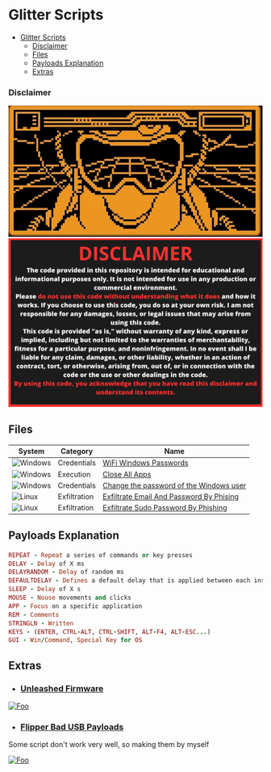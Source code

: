 # Glitter Scripts

- [Glitter Scripts](#glitter-scripts)
    - [Disclaimer](#disclaimer)
  - [Files](#files)
  - [Payloads Explanation](#payloads-explanation)
  - [Extras](#extras)



### Disclaimer

<div align=center>

<img src="/main/img/logo-repository-2_0.gif" width="600" /><br>
<img src="/main/img/DISCLAIMER.png" width="600" />

</div>


## Files

|System|Category|Name|
|--|--|--|
|![Windows](https://img.shields.io/badge/Windows-0078D6?style=for-the-badge&logo=windows&logoColor=white)|Credentials|[WiFi Windows Passwords](https://github.com/Zenin0/Glitter_Scripts/tree/main/Windows/Credentials/WWifiPasswords)
|![Windows](https://img.shields.io/badge/Windows-0078D6?style=for-the-badge&logo=windows&logoColor=white)|Execution|[Close All Apps](https://github.com/Zenin0/Glitter_Scripts/tree/main/Windows/Executions/CloseAllApps)
|![Windows](https://img.shields.io/badge/Windows-0078D6?style=for-the-badge&logo=windows&logoColor=white)|Credentials|[Change the password of the Windows user](https://github.com/Zenin0/Glitter_Scripts/tree/main/Windows/Executions/Change_the_password_of_the_windows_user)
|![Linux](https://img.shields.io/badge/Linux-FCC624?style=for-the-badge&logo=linux&logoColor=black)|Exfiltration|[Exfiltrate Email And Password By Phising](https://github.com/Zenin0/Glitter_Scripts/tree/main/Linux/Exfiltration/ExfiltrateEmailAndPasswordByPhising)
|![Linux](https://img.shields.io/badge/Linux-FCC624?style=for-the-badge&logo=linux&logoColor=black)|Exfiltration|[Exfiltrate Sudo Password By Phishing](https://github.com/Zenin0/Glitter_Scripts/tree/main/Linux/Exfiltration/ExfiltrateSudoPasswordByPhising)



## Payloads Explanation

```ruby
REPEAT - Repeat a series of commands or key presses
DELAY - Delay of X ms
DELAYRANDOM - Delay of random ms
DEFAULTDELAY - Defines a default delay that is applied between each instruction
SLEEP - Delay of X s
MOUSE - Nouse movements and clicks
APP - Focus on a specific application
REM - Comments
STRINGLN - Written
KEYS - (ENTER, CTRL-ALT, CTRL-SHIFT, ALT-F4, ALT-ESC...)
GUI - Win/Command, Special Key for OS
```

## Extras

- ### [Unleashed Firmware](https://github.com/DarkFlippers/unleashed-firmware)

[![Foo](https://user-images.githubusercontent.com/10697207/186202043-26947e28-b1cc-459a-8f20-ffcc7fc0c71c.png)](https://github.com/DarkFlippers/unleashed-firmware)

- ### [Flipper Bad USB Payloads](https://github.com/aleff-github/my-flipper-shits)

Some script don't work very well, so making them by myself

[![Foo](https://raw.githubusercontent.com/aleff-github/my-flipper-shits/main/img/logo-repository-2_0.gif)](https://github.com/aleff-github/my-flipper-shits)

